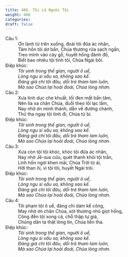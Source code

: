 ```yaml
---
title: 466. Tôi Là Người Tội
weight: 466
categories: 
draft: false
---
```

<dl><dt>Câu 1:</dt><dd data-verse="1">Ơn lành từ trên xuống, đoái tôi đứa ác nhân, <br/>Tâm hồn tôi dơ bẩn, Chúa thương rửa sạch ngần, <br/>Treo mình vào cây gỗ, huyết hồng đành đổ, <br/>Biết bao nhiêu tội tình tôi, Chúa Ngài bôi. </dd><dt>Điệp khúc:</dt><dd data-chorus="1"><em>Tôi sinh trong thế gian, người ô uế, <br/>Lòng ngu si xấu xa, không sao kể. <br/>Đáng giá chi tôi đâu, dối trá tham lam luôn, <br/>Mà sao Chúa lại hoài đoái, Chúa lòng nhơn. </em></dd><dt>Câu 2:</dt><dd data-verse="2">Xưa tình dục che khuất, tối đen mất bẩn tâm, <br/>Nên lìa xa chân Chúa, đuổi theo lối lạc lầm, <br/>Nay nhờ ơn minh thánh, dẫn về đường chánh, <br/>Thứ tha ngay tội tình đi, Chúa từ bi. </dd><dt>Điệp khúc:</dt><dd data-chorus="1"><em>Tôi sinh trong thế gian, người ô uế, <br/>Lòng ngu si xấu xa, không sao kể. <br/>Đáng giá chi tôi đâu, dối trá tham lam luôn, <br/>Mà sao Chúa lại hoài đoái, Chúa lòng nhơn. </em></dd><dt>Câu 3:</dt><dd data-verse="3">Xưa còn tội tôi khóc, khóc tôi đứa ác nhân, <br/>Nay nhờ Jê-sus cứu, quét thanh khỏi tội trần, <br/>Linh hồn ngợi khen mãi, Chúa Trời từ ái, <br/>Hỡi than ôi, vì tội tôi, huyết Ngài trôi. </dd><dt>Điệp khúc:</dt><dd data-chorus="1"><em>Tôi sinh trong thế gian, người ô uế, <br/>Lòng ngu si xấu xa, không sao kể. <br/>Đáng giá chi tôi đâu, dối trá tham lam luôn, <br/>Mà sao Chúa lại hoài đoái, Chúa lòng nhơn. </em></dd><dt>Câu 4:</dt><dd data-verse="4">Tôi phạm tội ô uế, đáng chi dám kể công, <br/>May nhờ ơn chân Chúa, xót thương nhỏ giọt hồng, <br/>Công đền tội xong cả, chỗ thập tự giá, <br/>Chúng dân ta thật lòng tin, Chúa liền tha. </dd><dt>Điệp khúc:</dt><dd data-chorus="1"><em>Tôi sinh trong thế gian, người ô uế, <br/>Lòng ngu si xấu xa, không sao kể. <br/>Đáng giá chi tôi đâu, dối trá tham lam luôn, <br/>Mà sao Chúa lại hoài đoái, Chúa lòng nhơn. </em></dd></dl>